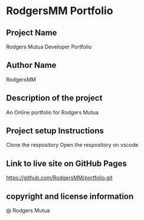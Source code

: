 # RodgersMM Portfolio

## Project Name
Rodgers Mutua Developer Portfolio

## Author Name
RodgersMM

## Description of the project
An Online portfolio for Rodgers Mutua
                                                                                                                                                                                                                                                                                                                                                                                                                                                                                                                                                                                                                                                                                                                             
## Project setup Instructions
Clone the respository
Open the respository on vscode


## Link to live site on GitHub Pages
https://github.com/RodgersMM/portfolio.git 

## copyright and license information
@ Rodgers Mutua